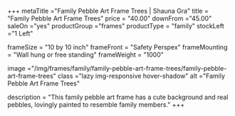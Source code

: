 +++
metaTitle ="Family Pebble Art Frame Trees | Shauna Gra"
title = "Family Pebble Art Frame Trees"
price = "40.00"
downFrom ="45.00"
saleOn ="yes"
productGroup ="frames"
productType = "family"
stockLeft ="1 Left"

frameSize = "10 by 10 inch"
frameFront = "Safety Perspex"
frameMounting = "Wall hung or free standing"
frameWeight = "1000"

image ="/img/frames/family/family-pebble-art-frame-trees/family-pebble-art-frame-trees"
class ="lazy img-responsive hover-shadow"
alt ="Family Pebble Art Frame Trees"

description = "This family pebble art frame has a cute background and real pebbles, lovingly painted to resemble family members."
+++